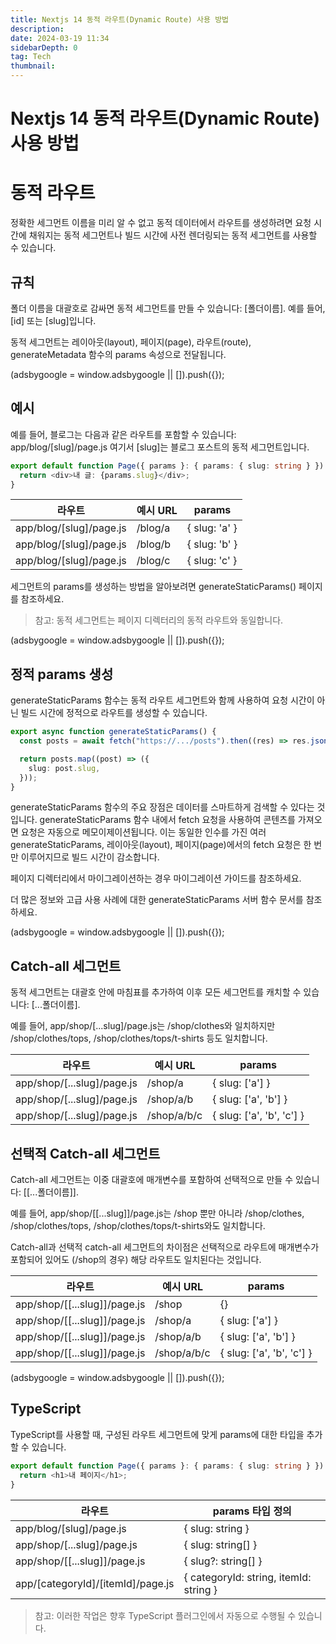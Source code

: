 ```yaml
---
title: Nextjs 14 동적 라우트(Dynamic Route) 사용 방법
description:
date: 2024-03-19 11:34
sidebarDepth: 0
tag: Tech
thumbnail:
---
```


# Nextjs 14 동적 라우트(Dynamic Route) 사용 방법

# 동적 라우트

정확한 세그먼트 이름을 미리 알 수 없고 동적 데이터에서 라우트를 생성하려면 요청 시간에 채워지는 동적 세그먼트나 빌드 시간에 사전 렌더링되는 동적 세그먼트를 사용할 수 있습니다.

## 규칙

폴더 이름을 대괄호로 감싸면 동적 세그먼트를 만들 수 있습니다: [폴더이름]. 예를 들어, [id] 또는 [slug]입니다.

동적 세그먼트는 레이아웃(layout), 페이지(page), 라우트(route), generateMetadata 함수의 params 속성으로 전달됩니다.

<!-- ui-log 수평형 -->

<ins class="adsbygoogle"
     style="display:block"
     data-ad-client="ca-pub-4877378276818686"
     data-ad-slot="9743150776"
     data-ad-format="auto"
     data-full-width-responsive="true"></ins>
<component is="script">
(adsbygoogle = window.adsbygoogle || []).push({});
</component>

## 예시

예를 들어, 블로그는 다음과 같은 라우트를 포함할 수 있습니다: app/blog/[slug]/page.js 여기서 [slug]는 블로그 포스트의 동적 세그먼트입니다.

```typescript
export default function Page({ params }: { params: { slug: string } }) {
  return <div>내 글: {params.slug}</div>;
}
```

| 라우트                  | 예시 URL | params        |
| ----------------------- | -------- | ------------- |
| app/blog/[slug]/page.js | /blog/a  | { slug: 'a' } |
| app/blog/[slug]/page.js | /blog/b  | { slug: 'b' } |
| app/blog/[slug]/page.js | /blog/c  | { slug: 'c' } |

세그먼트의 params를 생성하는 방법을 알아보려면 generateStaticParams() 페이지를 참조하세요.

> 참고: 동적 세그먼트는 페이지 디렉터리의 동적 라우트와 동일합니다.

<!-- ui-log 수평형 -->

<ins class="adsbygoogle"
     style="display:block"
     data-ad-client="ca-pub-4877378276818686"
     data-ad-slot="9743150776"
     data-ad-format="auto"
     data-full-width-responsive="true"></ins>
<component is="script">
(adsbygoogle = window.adsbygoogle || []).push({});
</component>

## 정적 params 생성

generateStaticParams 함수는 동적 라우트 세그먼트와 함께 사용하여 요청 시간이 아닌 빌드 시간에 정적으로 라우트를 생성할 수 있습니다.

```typescript
export async function generateStaticParams() {
  const posts = await fetch("https://.../posts").then((res) => res.json());

  return posts.map((post) => ({
    slug: post.slug,
  }));
}
```

generateStaticParams 함수의 주요 장점은 데이터를 스마트하게 검색할 수 있다는 것입니다. generateStaticParams 함수 내에서 fetch 요청을 사용하여 콘텐츠를 가져오면 요청은 자동으로 메모이제이션됩니다. 이는 동일한 인수를 가진 여러 generateStaticParams, 레이아웃(layout), 페이지(page)에서의 fetch 요청은 한 번만 이루어지므로 빌드 시간이 감소합니다.

페이지 디렉터리에서 마이그레이션하는 경우 마이그레이션 가이드를 참조하세요.

더 많은 정보와 고급 사용 사례에 대한 generateStaticParams 서버 함수 문서를 참조하세요.

<!-- ui-log 수평형 -->

<ins class="adsbygoogle"
     style="display:block"
     data-ad-client="ca-pub-4877378276818686"
     data-ad-slot="9743150776"
     data-ad-format="auto"
     data-full-width-responsive="true"></ins>
<component is="script">
(adsbygoogle = window.adsbygoogle || []).push({});
</component>

## Catch-all 세그먼트

동적 세그먼트는 대괄호 안에 마침표를 추가하여 이후 모든 세그먼트를 캐치할 수 있습니다: [...폴더이름].

예를 들어, app/shop/[...slug]/page.js는 /shop/clothes와 일치하지만 /shop/clothes/tops, /shop/clothes/tops/t-shirts 등도 일치합니다.

| 라우트                     | 예시 URL    | params                    |
| -------------------------- | ----------- | ------------------------- |
| app/shop/[...slug]/page.js | /shop/a     | { slug: ['a'] }           |
| app/shop/[...slug]/page.js | /shop/a/b   | { slug: ['a', 'b'] }      |
| app/shop/[...slug]/page.js | /shop/a/b/c | { slug: ['a', 'b', 'c'] } |

## 선택적 Catch-all 세그먼트

Catch-all 세그먼트는 이중 대괄호에 매개변수를 포함하여 선택적으로 만들 수 있습니다: [[...폴더이름]].

예를 들어, app/shop/[[...slug]]/page.js는 /shop 뿐만 아니라 /shop/clothes, /shop/clothes/tops, /shop/clothes/tops/t-shirts와도 일치합니다.

Catch-all과 선택적 catch-all 세그먼트의 차이점은 선택적으로 라우트에 매개변수가 포함되어 있어도 (/shop의 경우) 해당 라우트도 일치된다는 것입니다.

| 라우트                       | 예시 URL    | params                    |
| ---------------------------- | ----------- | ------------------------- |
| app/shop/[[...slug]]/page.js | /shop       | {}                        |
| app/shop/[[...slug]]/page.js | /shop/a     | { slug: ['a'] }           |
| app/shop/[[...slug]]/page.js | /shop/a/b   | { slug: ['a', 'b'] }      |
| app/shop/[[...slug]]/page.js | /shop/a/b/c | { slug: ['a', 'b', 'c'] } |

<!-- ui-log 수평형 -->

<ins class="adsbygoogle"
     style="display:block"
     data-ad-client="ca-pub-4877378276818686"
     data-ad-slot="9743150776"
     data-ad-format="auto"
     data-full-width-responsive="true"></ins>
<component is="script">
(adsbygoogle = window.adsbygoogle || []).push({});
</component>

## TypeScript

TypeScript를 사용할 때, 구성된 라우트 세그먼트에 맞게 params에 대한 타입을 추가할 수 있습니다.

```typescript
export default function Page({ params }: { params: { slug: string } }) {
  return <h1>내 페이지</h1>;
}
```

| 라우트                            | params 타입 정의                       |
| --------------------------------- | -------------------------------------- |
| app/blog/[slug]/page.js           | { slug: string }                       |
| app/shop/[...slug]/page.js        | { slug: string[] }                     |
| app/shop/[[...slug]]/page.js      | { slug?: string[] }                    |
| app/[categoryId]/[itemId]/page.js | { categoryId: string, itemId: string } |

> 참고: 이러한 작업은 향후 TypeScript 플러그인에서 자동으로 수행될 수 있습니다.
